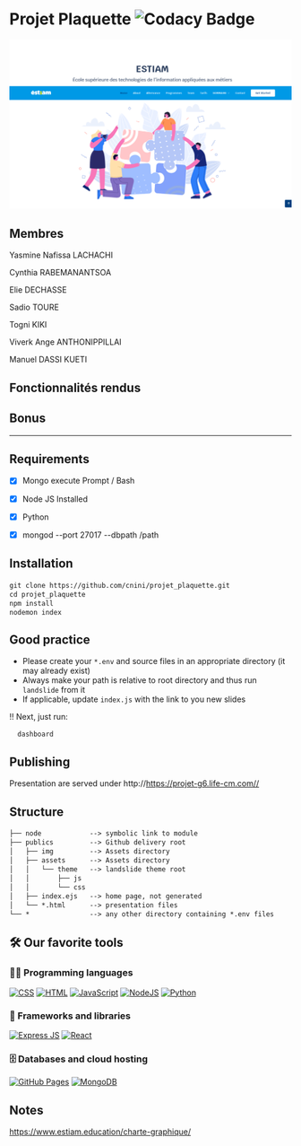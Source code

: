 
# Projet Plaquette ![Codacy Badge](https://api.codacy.com/project/badge/Grade/fee135b883c44376975a0681b816f686)

<img src="./jl.png"/>

## Membres

Yasmine Nafissa LACHACHI

Cynthia RABEMANANTSOA

Elie DECHASSE

Sadio TOURE

Togni KIKI

Viverk Ange ANTHONIPPILLAI

Manuel DASSI KUETI


## Fonctionnalités rendus


## Bonus 


<hr/>

## Requirements

- [x] Mongo execute Prompt / Bash
- [x] Node JS Installed
- [x] Python
- [x] mongod --port 27017 --dbpath /path


## Installation

    
    git clone https://github.com/cnini/projet_plaquette.git
    cd projet_plaquette
    npm install
    nodemon index
    

## Good practice

* Please create your `*.env` and source files in an appropriate directory
(it may already exist)
* Always make your path is relative to root directory and thus run `landslide`
from it
* If applicable, update `index.js` with the link to you new slides


!!  Next, just run:

	  dashboard
    
       
## Publishing

Presentation are served under http://https://projet-g6.life-cm.com//


## Structure

    ├── node            --> symbolic link to module
    ├── publics         --> Github delivery root
    │   ├── img         --> Assets directory
    │   ├── assets      --> Assets directory
    │   │   └── theme   --> landslide theme root
    │   │       ├── js
    │   │       └── css
    │   ├── index.ejs   --> home page, not generated
    │   └── *.html      --> presentation files
    └── *               --> any other directory containing *.env files


## 🛠️ Our favorite tools

### 👨‍💻 Programming languages

<p>
    <a href="https://github.com/search?q=user%3ADenverCoder1+is%3Arepo+language%3Acss"><img alt="CSS" src="https://img.shields.io/badge/CSS%20-%231572B6.svg?logo=css3&logoColor=white"></a>
    <a href="https://github.com/search?q=user%3ADenverCoder1+is%3Arepo+language%3Ahtml"><img alt="HTML" src="https://img.shields.io/badge/HTML%20-%23E34F26.svg?logo=html5&logoColor=white"></a>
    <a href="https://github.com/search?q=user%3ADenverCoder1+is%3Arepo+language%3Ajavascript"><img alt="JavaScript" src="https://img.shields.io/badge/JavaScript%20-%23F7DF1E.svg?logo=javascript&logoColor=black"></a>
    <a href="https://github.com/search?q=user%3ADenverCoder1+is%3Arepo+language%3Ajavascript"><img alt="NodeJS" src="https://img.shields.io/badge/Node.js%20-%2343853D.svg?logo=node.js&logoColor=white"></a>
    <a href="https://github.com/search?q=user%3ADenverCoder1+is%3Arepo+language%3Apython"><img alt="Python" src="https://img.shields.io/badge/Python%20-%2314354C.svg?logo=python&logoColor=white"></a>

### 🧰 Frameworks and libraries

<p>	
    <a href="#"><img alt="Express JS" src="https://img.shields.io/badge/express.svg?logo=express&logoColor=%2361DAFB"></a>
    <a href="#"><img alt="React" src="https://img.shields.io/badge/React%20-%2320232a.svg?logo=react&logoColor=%2361DAFB"></a>
</p>

### 🗄️ Databases and cloud hosting

<p>
    <a href="#"><img alt="GitHub Pages" src="https://img.shields.io/badge/GitHub%20Pages-%23327FC7.svg?logo=github&logoColor=white"></a>
    <a href="#"><img alt="MongoDB" src ="https://img.shields.io/badge/MongoDB-%234ea94b.svg?logo=mongodb&logoColor=white"></a>
</p> 


## Notes

https://www.estiam.education/charte-graphique/
